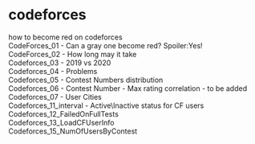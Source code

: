 # codeforces  
how to become red on codeforces  
CodeForces_01 - Can a gray one become red? Spoiler:Yes!  
CodeForces_02 - How long may it take  
Codeforces_03 - 2019 vs 2020  
Codeforces_04 - Problems  
Codeforces_05 - Contest Numbers distribution  
Codeforces_06 - Contest Number - Max rating correlation - to be added  
Codeforces_07 - User Cities  
Codeforces_11_interval - Active\Inactive status for CF users  
Codeforces_12_FailedOnFullTests    
Codeforces_13_LoadCFUserInfo  
Codeforces_15_NumOfUsersByContest


